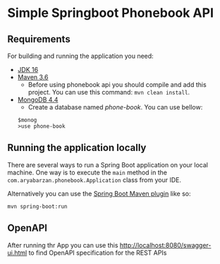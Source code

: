 # Simple Springboot Phonebook API

## Requirements

For building and running the application you need:

- [JDK 16](https://openjdk.java.net/projects/jdk/16/)
- [Maven 3.6](https://maven.apache.org)
    - Before using phonebook api you should compile and add this project. You can use this command: `mvn clean install`.
- [MongoDB 4.4](https://www.mongodb.com/)
    - Create a database named *phone-book*. You can use bellow:
    ```
    $monog
    >use phone-book
    ```

    
## Running the application locally

There are several ways to run a Spring Boot application on your local machine. One way is to execute the `main` method in the `com.aryabarzan.phonebook.Application` class from your IDE.

Alternatively you can use the [Spring Boot Maven plugin](https://docs.spring.io/spring-boot/docs/current/reference/html/build-tool-plugins-maven-plugin.html) like so:

```shell
mvn spring-boot:run
```

## OpenAPI
After running thr App you can use this [http://localhost:8080/swagger-ui.html](http://localhost:8080/swagger-ui.html) to find OpenAPI specification for the REST APIs
